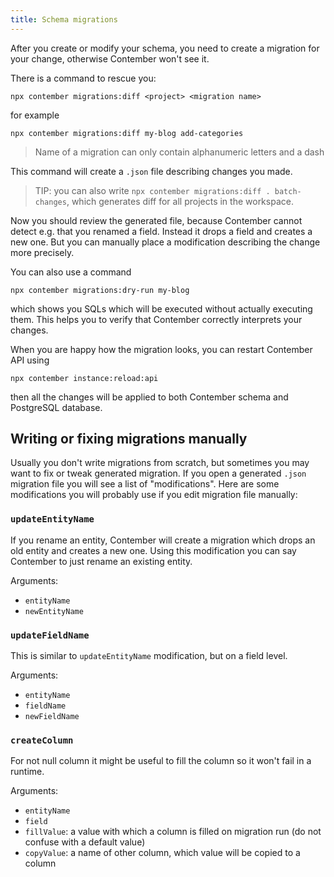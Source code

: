 ```yaml
---
title: Schema migrations
---
```



After you create or modify your schema, you need to create a migration for your change, otherwise Contember won't see it.


There is a command to rescue you:
```
npx contember migrations:diff <project> <migration name>
```
for example
```
npx contember migrations:diff my-blog add-categories
```
> Name of a migration can only contain alphanumeric letters and a dash

This command will create a `.json` file describing changes you made.

> TIP: you can also write `npx contember migrations:diff . batch-changes`, which generates diff for all projects in the workspace.

Now you should review the generated file, because Contember cannot detect e.g. that you renamed a field. Instead it drops a field and creates a new one. But you can manually place a modification describing the change more precisely.

You can also use a command
```
npx contember migrations:dry-run my-blog
```
which shows you SQLs which will be executed without actually executing them. This helps you to verify that Contember correctly interprets your changes.

When you are happy how the migration looks, you can restart Contember API using
```
npx contember instance:reload:api
```
then all the changes will be applied to both Contember schema and PostgreSQL database.

## Writing or fixing migrations manually

Usually you don't write migrations from scratch, but sometimes you may want to fix or tweak generated migration. If you open a generated `.json` migration file you will see a list of "modifications". Here are some modifications you will probably use if you edit migration file manually:

### `updateEntityName`

If you rename an entity, Contember will create a migration which drops an old entity and creates a new one. Using this modification you can say Contember to just rename an existing entity.

Arguments:
- `entityName`
- `newEntityName`

### `updateFieldName`

This is similar to `updateEntityName` modification, but on a field level.

Arguments:
- `entityName`
- `fieldName`
- `newFieldName`

### `createColumn`

For not null column it might be useful to fill the column so it won't fail in a runtime.

Arguments:
- `entityName`
- `field`
- `fillValue`: a value with which a column is filled on migration run (do not confuse with a default value)
- `copyValue`: a name of other column, which value will be copied to a column
